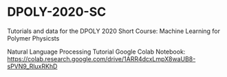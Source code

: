 # DPOLY-2020-SC
Tutorials and data for the DPOLY 2020 Short Course: Machine Learning for Polymer Physicsts

Natural Language Processing Tutorial Google Colab Notebook: https://colab.research.google.com/drive/1ARR4dcxLmpX8waUB8-sPVN9_RluxRKhD


